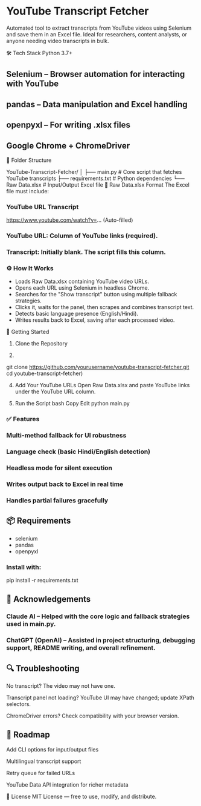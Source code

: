 # YouTube Transcript Fetcher
Automated tool to extract transcripts from YouTube videos using Selenium and save them in an Excel file. Ideal for researchers, content analysts, or anyone needing video transcripts in bulk.

🛠 Tech Stack
Python 3.7+

## Selenium – Browser automation for interacting with YouTube

## pandas – Data manipulation and Excel handling

## openpyxl – For writing .xlsx files

## Google Chrome + ChromeDriver

📁 Folder Structure

YouTube-Transcript-Fetcher/
│
├── main.py              # Core script that fetches YouTube transcripts
├── requirements.txt     # Python dependencies
└── Raw Data.xlsx        # Input/Output Excel file
📄 Raw Data.xlsx Format
The Excel file must include:

### YouTube URL	Transcript
https://www.youtube.com/watch?v=...	(Auto-filled)

### YouTube URL: Column of YouTube links (required).

### Transcript: Initially blank. The script fills this column.

### ⚙️ How It Works
- Loads Raw Data.xlsx containing YouTube video URLs.
- Opens each URL using Selenium in headless Chrome.
- Searches for the "Show transcript" button using multiple fallback strategies.
- Clicks it, waits for the panel, then scrapes and combines transcript text.
- Detects basic language presence (English/Hindi).
- Writes results back to Excel, saving after each processed video.

🚀 Getting Started
1. Clone the Repository
   
2. 
git clone https://github.com/yourusername/youtube-transcript-fetcher.git
cd youtube-transcript-fetcher)

4. Add Your YouTube URLs
Open Raw Data.xlsx and paste YouTube links under the YouTube URL column.

5. Run the Script
bash
Copy
Edit
python main.py
### ✅ Features
### Multi-method fallback for UI robustness

### Language check (basic Hindi/English detection)

### Headless mode for silent execution

### Writes output back to Excel in real time

### Handles partial failures gracefully

## 📦 Requirements

- selenium
- pandas
- openpyxl

### Install with:

pip install -r requirements.txt

## 🙏 Acknowledgements
### Claude AI – Helped with the core logic and fallback strategies used in main.py.

### ChatGPT (OpenAI) – Assisted in project structuring, debugging support, README writing, and overall refinement.

## 🔍 Troubleshooting
No transcript? The video may not have one.

Transcript panel not loading? YouTube UI may have changed; update XPath selectors.

ChromeDriver errors? Check compatibility with your browser version.

## 🧭 Roadmap
Add CLI options for input/output files

Multilingual transcript support

Retry queue for failed URLs

YouTube Data API integration for richer metadata

📄 License
MIT License — free to use, modify, and distribute.
